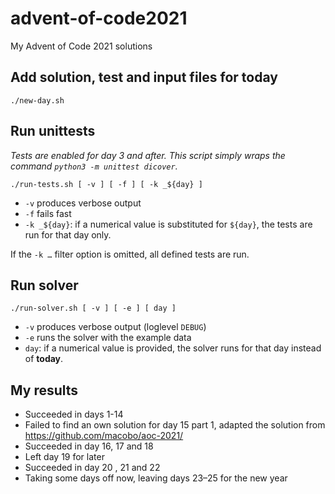 # advent-of-code2021

My Advent of Code 2021 solutions

## Add solution, test and input files for today

```
./new-day.sh
```

## Run unittests

_Tests are enabled for day 3 and after. This script simply wraps the command `python3 -m unittest dicover`._

```
./run-tests.sh [ -v ] [ -f ] [ -k _${day} ]
```

- `-v` produces verbose output
- `-f` fails fast
- `-k _${day}`: if a numerical value is substituted for `${day}`, the tests are run for that day only.

If the `-k …` filter option is omitted, all defined tests are run.

## Run solver

```
./run-solver.sh [ -v ] [ -e ] [ day ]
```

- `-v` produces verbose output (loglevel `DEBUG`)
- `-e` runs the solver with the example data
- `day`: if a numerical value is provided, the solver runs for that day instead of **today**.

## My results

- Succeeded in days 1-14
- Failed to find an own solution for day 15 part 1,
  adapted the solution from <https://github.com/macobo/aoc-2021/>
- Succeeded in day 16, 17 and 18
- Left day 19 for later
- Succeeded in day 20 , 21 and 22
- Taking some days off now, leaving days 23–25 for the new year
